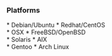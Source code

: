 ### Platforms

<div class="col1of4">
  * Debian/Ubuntu
  * Redhat/CentOS
</div>

<div class="col2of4">
  * OSX
  * FreeBSD/OpenBSD
</div>

<div class="col3of4">
  * Solaris
  * AIX
</div>

<div class="col4of4">
  * Gentoo
  * Arch Linux
</div>
